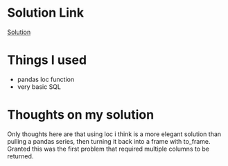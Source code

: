 # Solution Link
[Solution](https://leetcode.com/problems/big-countries/editorial/)

# Things I used

- pandas loc function
- very basic SQL

# Thoughts on my solution

Only thoughts here are that using loc i think is a more elegant solution than pulling a pandas series, then turning it back into a frame with to_frame.  Granted this was the first problem that required multiple columns to be returned.